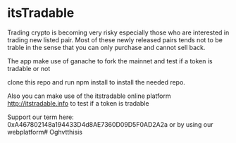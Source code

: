 # itsTradable
Trading crypto is becoming very risky especially those who are interested in trading new listed pair. 
Most of these newly released pairs tends not to be trable in the sense that you can only purchase and cannot sell back.

The app make use of ganache to fork the mainnet and test if a token is tradable or not 

clone this repo and run npm install to install the needed repo.

Also you can make use of the itstradable online platform http://itstradable.info to test if a token is tradable

Support our term here: 0xA467802148a194433D4d8AE7360D09D5F0AD2A2a or by using our webplatform# Oghvtthisis
